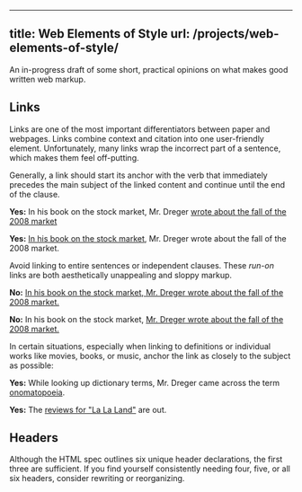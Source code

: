 
---
title: Web Elements of Style
url: /projects/web-elements-of-style/
---

An in-progress draft of some short, practical opinions on what makes good written web markup.

## Links

Links are one of the most important differentiators between paper and webpages. Links combine context and citation into one user-friendly element. Unfortunately, many links wrap the incorrect part of a sentence, which makes them feel off-putting. 

Generally, a link should start its anchor with the verb that immediately precedes the main subject of the linked content and continue until the end of the clause.

**Yes:** In his book on the stock market, Mr. Dreger [wrote about the fall of the 2008 market](#)

**Yes:** [In his book on the stock market](#), Mr. Dreger wrote about the fall of the 2008 market.

Avoid linking to entire sentences or independent clauses. These _run-on_ links are both aesthetically unappealing and sloppy markup.

**No:** [In his book on the stock market, Mr. Dreger wrote about the fall of the 2008 market.](#)

**No:** In his book on the stock market, [Mr. Dreger wrote about the fall of the 2008 market.](#)

In certain situations, especially when linking to definitions or individual works like movies, books, or music, anchor the link as closely to the subject as possible: 

**Yes:** While looking up dictionary terms, Mr. Dreger came across the term [onomatopoeia](#).

**Yes:** The [reviews for "La La Land"](#) are out.

## Headers

Although the HTML spec outlines six unique header declarations, the first three are sufficient. If you find yourself consistently needing four, five, or all six headers, consider rewriting or reorganizing. 